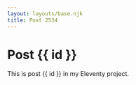 ```yaml
---
layout: layouts/base.njk
title: Post 2534
---
```


# Post {{ id }}

This is post {{ id }} in my Eleventy project.
